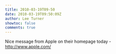 ```yaml
---
title: 2010-03-19T09-50
date: 2010-03-19T09:50:09Z
author: Lee Turner
showtoc: false
comments: true
---
```


Nice message from Apple on their homepage today - http://www.apple.com/

